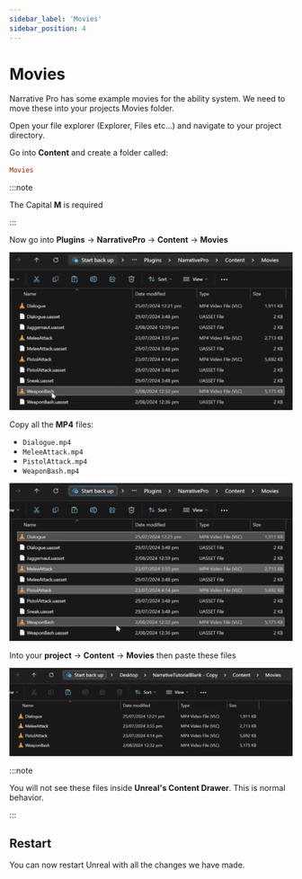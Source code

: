 ```yaml
---
sidebar_label: 'Movies'
sidebar_position: 4
---
```


# Movies

Narrative Pro has some example movies for the ability system. We need to move these into your projects Movies folder.

Open your file explorer (Explorer, Files etc...) and navigate to your project directory.

Go into **Content** and create a folder called:

```ini
Movies
```

:::note

The Capital **M** is required

:::

Now go into **Plugins** -> **NarrativePro** -> **Content** -> **Movies**

![movieslist.png](/img/pro/Installation/movies/movieslist.png)

Copy all the **MP4** files:

- `Dialogue.mp4`
- `MeleeAttack.mp4`
- `PistolAttack.mp4`
- `WeaponBash.mp4`

![moviescopy.png](/img/pro/Installation/movies/moviescopy.png)

Into your **project** -> **Content** -> **Movies** then paste these files

![moviespasted.png](/img/pro/Installation/movies/moviespasted.png)

:::note

You will not see these files inside **Unreal's Content Drawer**. This is normal behavior.

:::

## Restart
You can now restart Unreal with all the changes we have made.